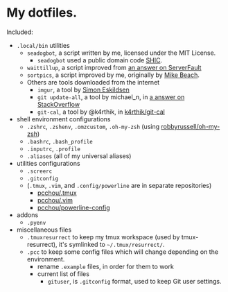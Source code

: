 My dotfiles.
============

Included:
* `.local/bin` utilities
  * `seadogbot`, a script written by me, licensed under the MIT License.
    * `seadogbot` used a public domain code [SHIC](http://github.com/halhen/shic).
  * `waittillup`, a script improved from [an answer on ServerFault](http://serverfault.com/a/545408)
  * `sortpics`, a script improved by me, originally by [Mike Beach](http://mikebeach.org/?p=4729).
  * Others are tools downloaded from the internet
    * `imgur`, a tool by [Simon Eskildsen](http://sirupsen.com/a-simple-imgur-bash-screenshot-utility/)
    * `git update-all`, a tool by michael_n, in [a answer on StackOverflow](http://stackoverflow.com/a/17180894/4537037)
    * `git-cal`, a tool by @k4rthik, in [k4rthik/git-cal](https://github.com/k4rthik/git-cal)
* shell environment configurations
  * `.zshrc`, `.zshenv`, `.omzcustom`, `.oh-my-zsh` (using [robbyrussell/oh-my-zsh](robbyrussell/oh-my-zsh/))
  * `.bashrc`, `.bash_profile`
  * `.inputrc`, `.profile`
  * `.aliases` (all of my universal aliases)
* utilities configurations
  * `.screerc`
  * `.gitconfig`
  * (`.tmux`, `.vim`, and `.config/powerline` are in separate repositories)
    * [pcchou/.tmux](https://github.com/pcchou/.tmux)
    * [pcchou/.vim](https://github.com/pcchou/.vim)
    * [pcchou/powerline-config](https://github.com/pcchou/powerline-config)
* addons
  * `.pyenv`
* miscellaneous files
  * `.tmuxresurrect` to keep my tmux workspace (used by tmux-resurrect), it's symlinked to `~/.tmux/resurrect/`.
  * `.pcc` to keep some config files which will change depending on the environment.
    * rename `.example` files, in order for them to work
    * current list of files
      * `gituser`, is `.gitconfig` format, used to keep Git user settings.
